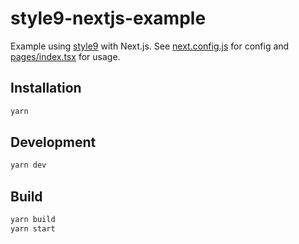 # style9-nextjs-example

Example using [style9](https://github.com/johanholmerin/style9) with Next.js.
See [next.config.js](next.config.js) for config and
[pages/index.tsx](pages/index.tsx) for usage.

## Installation

```sh
yarn
```

## Development

```sh
yarn dev
```

## Build

```sh
yarn build
yarn start
```
